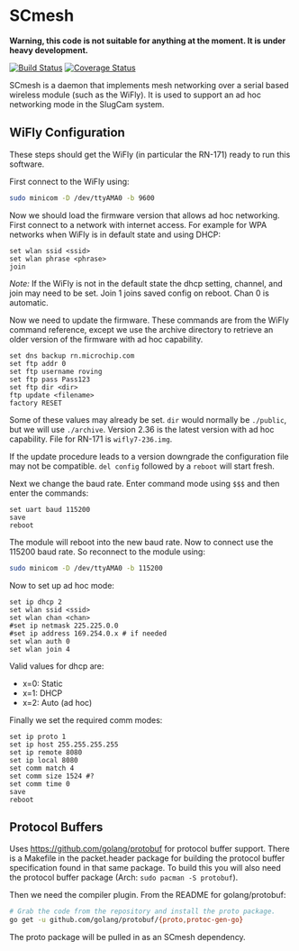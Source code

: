 # SCmesh

**Warning, this code is not suitable for anything at the moment. It is under heavy
development.**

[![Build Status](https://travis-ci.org/SlugCam/SCmesh.svg?branch=master)](https://travis-ci.org/SlugCam/SCmesh)
[![Coverage Status](https://coveralls.io/repos/SlugCam/SCmesh/badge.svg)](https://coveralls.io/r/SlugCam/SCmesh)

SCmesh is a daemon that implements mesh networking over a serial based wireless module (such as the WiFly). It is used to support an ad hoc networking mode in the SlugCam system.

## WiFly Configuration

These steps should get the WiFly (in particular the RN-171) ready to run this software.

First connect to the WiFly using:

```sh
sudo minicom -D /dev/ttyAMA0 -b 9600
```


Now we should load the firmware version that allows ad hoc networking. First connect to a network with internet access. For example for WPA networks when WiFly is in default state and using DHCP:

```
set wlan ssid <ssid>
set wlan phrase <phrase>
join
```

*Note:* If the WiFly is not in the default state the dhcp setting, channel, and join may need to be set. Join 1 joins saved config on reboot. Chan 0 is automatic.

Now we need to update the firmware. These commands are from the WiFly command reference, except we use the archive directory to retrieve an older version of the firmware with ad hoc capability.

```
set dns backup rn.microchip.com
set ftp addr 0
set ftp username roving
set ftp pass Pass123
set ftp dir <dir>
ftp update <filename>
factory RESET
```

Some of these values may already be set. `dir` would normally be `./public`, but we will use `./archive`. Version 2.36 is the latest version with ad hoc capability. File for RN-171 is `wifly7-236.img`.

If the update procedure leads to a version downgrade the configuration file may not be compatible. `del config` followed by a `reboot` will start fresh.

Next we change the baud rate. Enter command mode using `$$$` and then enter the commands:

```
set uart baud 115200
save
reboot
```

The module will reboot into the new baud rate. Now to connect use the 115200 baud rate. So reconnect to the module using:

```sh
sudo minicom -D /dev/ttyAMA0 -b 115200
```

Now to set up ad hoc mode:

```
set ip dhcp 2
set wlan ssid <ssid>
set wlan chan <chan>
#set ip netmask 225.225.0.0
#set ip address 169.254.0.x # if needed
set wlan auth 0
set wlan join 4
```

Valid values for dhcp are:

- x=0: Static
- x=1: DHCP
- x=2: Auto (ad hoc)

Finally we set the required comm modes:

```
set ip proto 1
set ip host 255.255.255.255
set ip remote 8080
set ip local 8080
set comm match 4
set comm size 1524 #?
set comm time 0
save
reboot
```

## Protocol Buffers

Uses https://github.com/golang/protobuf for protocol buffer support. There is a Makefile in the packet.header package for building the protocol buffer specification found in that same package. To build this you will also need the protocol buffer package (Arch: `sudo pacman -S protobuf`).

Then we need the compiler plugin. From the README for golang/protobuf:

```sh
# Grab the code from the repository and install the proto package.
go get -u github.com/golang/protobuf/{proto,protoc-gen-go}
```

The proto package will be pulled in as an SCmesh dependency.
